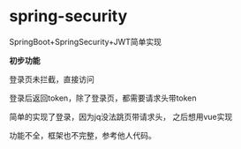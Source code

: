 # spring-security
 SpringBoot+SpringSecurity+JWT简单实现
 
 **初步功能**
 
 登录页未拦截，直接访问
 
 登录后返回token，除了登录页，都需要请求头带token
 
 简单的实现了登录，因为jq没法跳页带请求头，
 之后想用vue实现
 
 功能不全，框架也不完整，参考他人代码。
